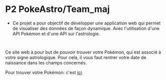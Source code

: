 # P2 PokeAstro/Team_maj

- <p>Ce projet a pour objectif de développer une application web qui permet de visualiser des données de façon dynamique. Avec l'utilisation d'une API Pokémon et d'une API sur l'astrologie.</p>

<p><img align="center" alt="" src="https://github.com/Alexluu13/P2_Poke-Astro-maj/blob/master/pokeastro1.png"/></p>
<p><img align="center" alt="" src="https://github.com/Alexluu13/P2_Poke-Astro-maj/blob/master/pokeastro2.png"/></p>

<p>Ce site web à pour but de pouvoir trouver votre Pokémon, qui est associé à votre signe astrologique. Pour cela, il vous faut rentrer votre date de naissance dans les champs concernés.</p>

Pour trouver votre Pokémon: c'est [ici](https://alexluu13.github.io/P2_Poke-Astro-maj/).

